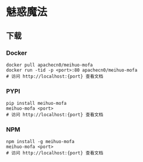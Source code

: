 # 魅惑魔法

## 下载

### Docker

```
docker pull apachecn0/meihuo-mofa
docker run -tid -p <port>:80 apachecn0/meihuo-mofa
# 访问 http://localhost:{port} 查看文档
```

### PYPI

```
pip install meihuo-mofa
meihuo-mofa <port>
# 访问 http://localhost:{port} 查看文档
```

### NPM

```
npm install -g meihuo-mofa
meihuo-mofa <port>
# 访问 http://localhost:{port} 查看文档
```